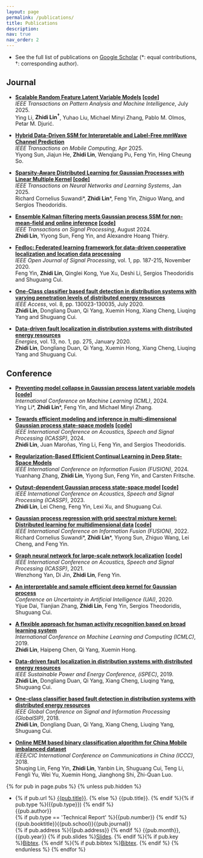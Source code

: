 ```yaml
---
layout: page
permalink: /publications/
title: Publications
description:
nav: true
nav_order: 2
---
```


- See the full list of publications on [Google Scholar](https://scholar.google.com/citations?user=8BmRXqMAAAAJ&hl=en) (\*: equal contributions, †: corresponding author).

<!-- <div class='paper-box'><div class='paper-box-image'><div><div class="badge">IEEE ICASSP</div><img src='images/Graphical abstract.png' alt="sym" width="100%"></div></div>
<div class='paper-box-text' markdown="1">

[Output-Dependent Gaussian Process State-Space Model](https://ieeexplore.ieee.org/document/9755128)

**Zhidi Lin**, Lei Cheng, Feng Yin, Lexi Xu, Shuguang Cui

[**Project**](https://ieeexplore.ieee.org/document/10095784) <strong><span class='show_paper_citations' data='cuDwCOwAAAAJ&hl=zh-CN'></span></strong>
- We proposed a multi-level detection scheme inspired by human immune system against selective forwarding attacks in WSNs. 
- The detection accuracy and the false alarm rate are much lower than other effective methods.
- We also reduced the computation complexity to $$O(n)$$.
</div></div> -->

## Journal
- <b>[Scalable Random Feature Latent Variable Models](<https://ieeexplore.ieee.org/document/11081940>) [[code]](https://github.com/yingli1998/SRFLVM)</b><br> <em>IEEE Transactions on Pattern Analysis and Machine Intelligence</em>, July 2025. <br>
Ying Li, <b>Zhidi Lin<sup>†</sup></b>, Yuhao Liu, Michael Minyi Zhang, Pablo M. Olmos, Petar M. Djurić. <br>


- <b>[Hybrid Data-Driven SSM for Interpretable and Label-Free mmWave Channel Prediction](<https://arxiv.org/abs/2411.11576>) </b><br> <em>IEEE Transactions on Mobile Computing</em>, Apr 2025. <br>
Yiyong Sun, Jiajun He, <b>Zhidi Lin</b>, Wenqiang Pu, Feng Yin, Hing Cheung So. <br>


- <b>[Sparsity-Aware Distributed Learning for Gaussian Processes with Linear Multiple Kernel](<https://ieeexplore.ieee.org/abstract/document/10856719>)  [[code]](https://github.com/richardcsuwandi/slim-kl)</b><br> <em>IEEE Transactions on Neural Networks and Learning Systems</em>, Jan 2025. <br>
Richard Cornelius Suwandi\*, <b>Zhidi Lin</b>\*, Feng Yin, Zhiguo Wang, and Sergios Theodoridis. <br>
 
- <b>[Ensemble Kalman filtering meets Gaussian process SSM for non-mean-field and online inference](<https://ieeexplore.ieee.org/document/10643488>) 
 [[code]](https://github.com/zhidilin/gpssmProj)</b><br> <em>IEEE Transactions on Signal Processing</em>, August 2024. <br>
 <b>Zhidi Lin</b>,  Yiyong Sun, Feng Yin, and Alexandre Hoang Thiéry. <br>

- <b>[Fedloc: Federated learning framework for data-driven cooperative localization and location data processing](<https://ieeexplore.ieee.org/abstract/document/9250516>)</b><br>
 <em>IEEE Open Journal of Signal Processing</em>, vol. 1, pp. 187-215, November 2020. <br>
 Feng Yin, <b>Zhidi Lin</b>,  Qinglei Kong, Yue Xu, Deshi Li, Sergios Theodoridis and Shuguang Cui. <br>

- <b>[One-Class classifier based fault detection in distribution systems with varying penetration levels of distributed energy resources](<https://ieeexplore.ieee.org/abstract/document/9141286>)</b><br>
<em>IEEE Access</em>, vol. 8, pp. 130023-130035, July 2020. <br>
<b>Zhidi Lin</b>,  Dongliang Duan, Qi Yang, Xuemin Hong, Xiang Cheng, Liuqing Yang and Shuguang Cui. <br>
  
- <b>[Data-driven fault localization in distribution systems with distributed energy resources](<https://www.mdpi.com/1996-1073/13/1/275>)</b><br>
 <em>Energies</em>, vol. 13, no. 1, pp. 275, January 2020. <br>
<b>Zhidi Lin</b>, Dongliang Duan, Qi Yang, Xuemin Hong, Xiang Cheng, Liuqing Yang and Shuguang Cui. 


## Conference
- <b>[Preventing model collapse in Gaussian process latent variable models](https://openreview.net/pdf?id=4byOXWrJay)  [[code]](https://github.com/zhidilin/advisedGPLVM) </b><br>
<em>International Conference on Machine Learning (ICML)</em>, 2024. <br>
Ying Li\*, <b>Zhidi Lin</b>\*, Feng Yin, and Michael Minyi Zhang. <be>

- <b>[Towards efficient modeling and inference in multi-dimensional Gaussian process state-space models](https://ieeexplore.ieee.org/document/10447126)  [[code]](https://github.com/zhidilin/gpssmProj) </b><br>
<em>IEEE International Conference on Acoustics, Speech and Signal Processing (ICASSP)</em>, 2024. <br>
 <b>Zhidi Lin</b>, Juan Maroñas, Ying Li, Feng Yin, and Sergios Theodoridis. <br>

- <b>[Regularization-Based Efficient Continual Learning in Deep State-Space Models]() </b><br>
 <em>IEEE International Conference on Information Fusion (FUSION)</em>, 2024. <br>
 Yuanhang Zhang, <b>Zhidi Lin</b>, Yiyong Sun, Feng Yin, and Carsten Fritsche.<br>

- <b>[Output-dependent Gaussian process state-space model](https://ieeexplore.ieee.org/document/10095784)  [[code]](https://github.com/zhidilin/gpssmProj) </b><br>
<em>IEEE International Conference on Acoustics, Speech and Signal Processing (ICASSP)</em>, 2023. <br>
<b>Zhidi Lin</b>, Lei Cheng, Feng Yin, Lexi Xu, and Shuguang Cui. <br>
  
- <b>[Gaussian process regression with grid spectral mixture kernel: Distributed learning for multidimensional data](<https://ieeexplore.ieee.org/document/9841347>)  [[code]](<https://github.com/richardcsuwandi/distributed-gsm>) </b><br>
 <em>IEEE International Conference on Information Fusion (FUSION)</em>, 2022. <br>
Richard Cornelius Suwandi\*, <b>Zhidi Lin</b>\*, Yiyong Sun, Zhiguo Wang, Lei Cheng, and Feng Yin. <br>

- <b>[Graph neural network for large-scale network localization](<https://ieeexplore.ieee.org/abstract/document/9414520>)  [[code]](<https://github.com/Yanzongzi/GNN-For-localization>)</b><br>
<em>IEEE International Conference on Acoustics, Speech and Signal Processing (ICASSP)</em>, 2021. <br>
Wenzhong Yan, Di Jin, <b>Zhidi Lin</b>, Feng Yin. <br>

- <b>[An interpretable and sample efficient deep kernel for Gaussian process](<http://proceedings.mlr.press/v124/dai20a.html>)</b><br>
<em> Conference on Uncertainty in Artificial Intelligence (UAI)</em>, 2020. <br>
Yijue Dai, Tianjian Zhang, <b>Zhidi Lin</b>, Feng Yin, Sergios Theodoridis, Shuguang Cui. <br>

- <b>[A flexible approach for human activity recognition based on broad learning system](<https://dl.acm.org/doi/abs/10.1145/3318299.3318318>)</b><br>
 <em> International Conference on Machine Learning and Computing (ICMLC)</em>, 2019. <br>
<b>Zhidi Lin</b>, Haipeng Chen, Qi Yang, Xuemin Hong.<br>


- <b>[Data-driven fault localization in distribution systems with distributed energy resources](<https://ieeexplore.ieee.org/document/8974949>)</b><br>
<em> IEEE Sustainable Power and Energy Conference, (iSPEC)</em>, 2019. <br>
<b>Zhidi Lin</b>, Dongliang Duan, Qi Yang, Xiang Cheng, Liuqing Yang, Shuguang Cui. <br>

- <b>[One-class classifier based fault detection in distribution systems with distributed energy resources](<https://ieeexplore.ieee.org/abstract/document/8646526>)</b><br>
<em> IEEE Global Conference on Signal and Information Processing (GlobalSIP)</em>, 2018. <br>
<b>Zhidi Lin</b>, Dongliang Duan, Qi Yang, Xiang Cheng, Liuqing Yang, Shuguang Cui. <br>

- <b>[Online MEM based binary classification algorithm for China Mobile imbalanced dataset](<https://ieeexplore.ieee.org/abstract/document/8641222>)</b><br>
<em> IEEE/CIC International Conference on Communications in China (ICCC)</em>, 2018. <br>
Shuqing Lin, Feng Yin, <b>Zhidi Lin</b>, Yanbin Lin, Shuguang Cui, Teng Li, Fengli Yu, Wei Yu, Xuemin Hong, Jianghong Shi, Zhi-Quan Luo. <br>


{% for pub in page.pubs %}
{% unless pub.hidden %}
  - {% if pub.url %} [{{pub.title}}]({{pub.url}}).
    {% else %} {{pub.title}}.
    {% endif %}{% if pub.type %}({{pub.type}})
    {% endif %}<br>
    {{pub.author}}<br>
    {% if pub.type == 'Technical Report' %}{{pub.number}}
    {% endif %}{{pub.booktitle}}{{pub.school}}{{pub.journal}}<br>
    {% if pub.address %}{{pub.address}}
    {% endif %} {{pub.month}}, {{pub.year}} {% if pub.slides %}[Slides]({{pub.slides}}).
    {% endif %}{% if pub.key %}[Bibtex](http://groups.csail.mit.edu/commit/bibtex.cgi?key={{pub.key}}).
    {% endif %}{% if pub.bibtex %}[Bibtex]({{pub.bibtex}}).
    {% endif %}
{% endunless %}
{% endfor %}
